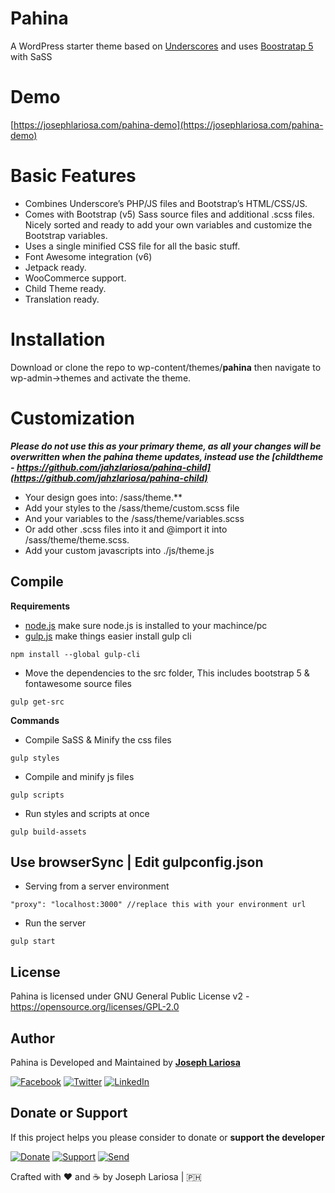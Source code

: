 # Pahina
A WordPress starter theme based on [Underscores](https://underscores.me/) and uses [Boostratap 5](https://v5.getbootstrap.com) with SaSS

# Demo
[https://josephlariosa.com/pahina-demo](https://josephlariosa.com/pahina-demo)

# Basic Features
* Combines Underscore’s PHP/JS files and Bootstrap’s HTML/CSS/JS.
* Comes with Bootstrap (v5) Sass source files and additional .scss files. Nicely sorted and ready to add your own variables and customize the Bootstrap variables.
* Uses a single minified CSS file for all the basic stuff.
* Font Awesome integration (v6)
* Jetpack ready.
* WooCommerce support.
* Child Theme ready.
* Translation ready.

# Installation
Download or clone the repo to wp-content/themes/**pahina** then navigate to wp-admin->themes and activate the theme.

# Customization
***Please do not use this as your primary theme, as all your changes will be overwritten when the pahina theme updates, instead use the [childtheme - https://github.com/jahzlariosa/pahina-child](https://github.com/jahzlariosa/pahina-child)***

* Your design goes into: /sass/theme.**
* Add your styles to the /sass/theme/custom.scss file
* And your variables to the /sass/theme/variables.scss
* Or add other .scss files into it and @import it into /sass/theme/theme.scss.
* Add your custom javascripts into ./js/theme.js

## Compile

**Requirements**
* [node.js](https://nodejs.org/) make sure node.js is installed to your machince/pc
* [gulp.js](https://gulpjs.com/docs/en/getting-started/quick-start) make things easier install gulp cli
```
npm install --global gulp-cli
```

* Move the dependencies to the src folder, This includes bootstrap 5 & fontawesome source files
```
gulp get-src
```

**Commands**
* Compile SaSS & Minify the css files
```
gulp styles
```
* Compile and minify js files
```
gulp scripts
```
* Run styles and scripts at once
```
gulp build-assets
```

## Use browserSync | Edit gulpconfig.json
* Serving from a server environment
```
"proxy": "localhost:3000" //replace this with your environment url
```
* Run the server
```
gulp start
```

## License

Pahina is licensed under GNU General Public License v2 - <https://opensource.org/licenses/GPL-2.0>

## Author

Pahina is Developed and Maintained by **[Joseph Lariosa](https://github.com/jahzlariosa)**

[![Facebook](https://img.shields.io/badge/facebook-%231877F2.svg?&style=for-the-badge&logo=facebook&logoColor=white)](https://facebook.com/webdesignsbyjahz)
[![Twitter](https://img.shields.io/badge/twitter-%231DA1F2.svg?&style=for-the-badge&logo=twitter&logoColor=white)](https://twitter.com/jahzlariosa)
[![LinkedIn](https://img.shields.io/badge/linkedin-%230077B5.svg?&style=for-the-badge&logo=linkedin&logoColor=white)](https://linkedin.com/in/jahz)

## Donate or Support
If this project helps you please consider to donate or **support the developer**

[![Donate](https://img.shields.io/badge/Donate-PayPal-blue.svg?style=for-the-badge)](https://paypal.me/josephlariosa) [![Support](https://img.shields.io/badge/Support-Buy%20Me%20A%20Coffee-green.svg?style=for-the-badge)](https://buymeacoff.ee/josephlariosa) [![Send](https://img.shields.io/badge/send-btc-yellow.svg?style=for-the-badge)](https://jahz.bitcoinwallet.com/)

Crafted with :heart: and :coffee: by Joseph Lariosa | :philippines:
